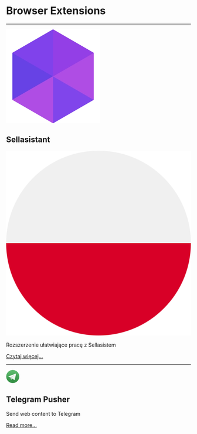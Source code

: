 # Browser Extensions
***
<div markdown="1" class="project-header">
<img class="project-icon" src="assets/images/icons/sa.webp">

## Sellasistant
<img class="country-icon" src="assets/images/poland.png">

</div>

Rozszerzenie ułatwiające pracę z Sellasistem

<a href="./sellasistant.html">Czytaj więcej...</a>

<!-- ***

<img src="assets/images/icons/ess.webp" height="36">

## Edytor Stron Shoper <img src="assets/images/poland.png" width="16">

Skrót do edytora Shoper dla produktów, kategorii i stron informacyjnych

<a class="paragraph-link" href="/shoper_editor.html">Czytaj więcej...</a> -->

***

<img src="assets/images/icons/tp.webp" height="36">

## Telegram Pusher

Send web content to Telegram

<a href="./telegram_pusher.html">Read more...</a>



